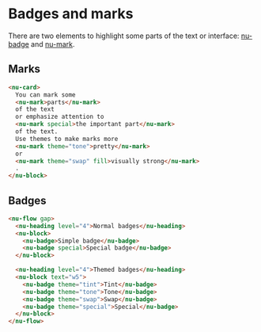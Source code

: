 # Badges and marks

There are two elements to highlight some parts of the text or interface: [nu-badge](../../reference/elements/nu-badge.md) and [nu-mark](../../reference/elements/nu-mark.md).

## Marks

```html
<nu-card>
  You can mark some
  <nu-mark>parts</nu-mark>
  of the text
  or emphasize attention to
  <nu-mark special>the important part</nu-mark>
  of the text.
  Use themes to make marks more
  <nu-mark theme="tone">pretty</nu-mark>
  or
  <nu-mark theme="swap" fill>visually strong</nu-mark>
  .
</nu-block>
```

## Badges

```html
<nu-flow gap>
  <nu-heading level="4">Normal badges</nu-heading>
  <nu-block>
    <nu-badge>Simple badge</nu-badge>
    <nu-badge special>Special badge</nu-badge>
  </nu-block>

  <nu-heading level="4">Themed badges</nu-heading>
  <nu-block text="w5">
    <nu-badge theme="tint">Tint</nu-badge>
    <nu-badge theme="tone">Tone</nu-badge>
    <nu-badge theme="swap">Swap</nu-badge>
    <nu-badge theme="special">Special</nu-badge>
  </nu-block>
</nu-flow>
```
